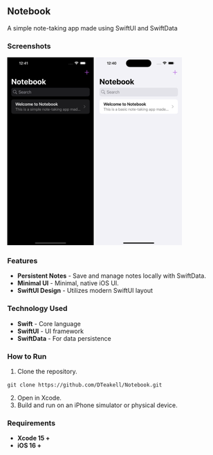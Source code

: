 ## Notebook
A simple note-taking app made using SwiftUI and SwiftData

### Screenshots
<img src= "./Screenshots/Notebook-Dark-Home.png" alt= "App Screenshot" width="200"> <img src= "./Screenshots/Notebook-Light-Home.png" alt="App Screenshot" width="200"> 
### Features
- **Persistent Notes** - Save and manage notes locally with SwiftData.
- **Minimal UI** - Minimal, native iOS UI.
- **SwiftUI Design** - Utilizes modern SwiftUI layout

### Technology Used
- **Swift** - Core language
- **SwiftUI** - UI framework
- **SwiftData** - For data persistence

### How to Run
1. Clone the repository.
```
git clone https://github.com/DTeakell/Notebook.git
```
2. Open in Xcode.
3. Build and run on an iPhone simulator or physical device.

### Requirements
- **Xcode 15 +**
- **iOS 16 +**
